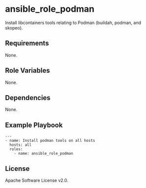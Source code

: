 # ansible_role_podman

Install libcontainers tools relating to Podman (buildah, podman, and skopeo).


## Requirements

None.


## Role Variables

None.


## Dependencies

None.


## Example Playbook

```
---
- name: Install podman tools on all hosts
  hosts: all
  roles:
    - name: ansible_role_podman
```


## License

Apache Software License v2.0.
